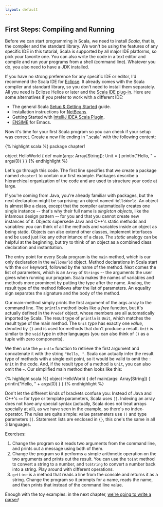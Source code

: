 ```yaml
---
layout: default
---
```


## First Steps: Compiling and Running

Before we can start programming in Scala, we need to install *Scala*, that is,
the compiler and the standard library. We won't be using the features of any
specific IDE in this tutorial, Scala is supported by all major IDE platforms, so
pick your favorite one. You can also write the code in a text editor and compile
and run your programs from a shell (command line). Whatever you do, you also
need to have a JDK installed.

If you have no strong preference for any specific IDE or editor, I'd recommend
the Scala IDE for [Eclipse](http://www.scala-ide.org/). It already comes with
the Scala compiler and standard library, so you don't need to install them
separately. All you need is Eclipse Helios or later and the [Scala IDE
plug-in](http://download.scala-ide.org/). Here are some alternatives if you
prefer to work with a different IDE:

* The general Scala [Setup & Getting Started](http://www.scala-lang.org/node/201) guide.
* Installation instructions for
  [NetBeans](http://wiki.netbeans.org/Scala#Get_Started).
* Getting Started with [IntelliJ IDEA Scala
  Plugin](http://confluence.jetbrains.net/display/SCA/Getting+Started+with+IntelliJ+IDEA+Scala+Plugin).
* [ENSIME](http://aemon.com/file_dump/ensime_manual.html#tth_sEc1.1) for Emacs.

Now it's time for your first Scala program so you can check if your setup was
correct. Create a new file ending in ".scala" with the following content:

{% highlight scala %}
package chapter1

object HelloWorld {
  def main(args: Array[String]): Unit = {
    println("Hello, " + args(0))
  }
}
{% endhighlight %}

Let's go through this code. The first line specifies that we create a package
named `chapter1` to contain our first example. Packages describe a hierarchical
organization of the code and are used to structure your code at large.

If you're coming from Java, you're already familiar with packages, but the next
declaration might be surprising: an object named `HelloWorld`. An object is
almost like a class, except that the compiler automatically creates one single
instance -- that's why their full name is *singleton objects*, like the infamous
design pattern -- for you and that you cannot create new instances of it.
Objects supersede Java and C++'s static methods and variables: you can think of
all the methods and variables inside an object as being static. Objects can also
extend other classes, implement interfaces and be used just like any other
intance of a class. The *static* analogy can be helpful at the beginning, but
try to think of an object as a combined class declaration and instantiation.

The entry point for every Scala program is the `main` method, which is our only
declaration in the `HelloWorld` object. Method declarations in Scala start with
the `def` keyword, followed by the name of the method. Next comes the list of
parameters, which is an `Array` of `Strings` -- the arguments the user gives
when running our program. Scala makes the names of variables and methods more
prominent by putting the type after the name. Analog, the result type of the
method follows after the list of parameters. An equality sign separates the
signature and the body of the method.

Our main-method simply prints the first argument of the args array to the
command line. The `println` method looks like a *free* function, but it's
actually defined in the `Predef` object, whose members are all automatically
imported by Scala. The result type of `println` is `Unit`, which matches the
result type of the main method. The `Unit` *type* has exactly one *value*,
denoted by `()` and is used for methods that don't produce a result. `Unit` is
similar to the `void` type in other languages (you can also think of `()` as a
tuple with zero components).

We then use the `println` function to retrieve the first argument and concatenate it
with the string `"Hello, "`. Scala can actually infer the result type of
methods with a single exit point, so it would be valid to omit the `: Unit` in
the code. And, if the result type of a method is `Unit`, you can also omit the
`=`. Our simplified main method then looks like this:

{% highlight scala %}
object HelloWorld {
  def main(args: Array[String]) {
    println("Hello, " + args(0))
  }
}
{% endhighlight %}

Don't let the different kinds of brackets confuse you: Instead of Java and C++'s
`<>` for type or template parameters, Scala uses `[]`. Indexing an array does not
have any special syntax (actually, Scala does not treat arrays specially at
all), as we have seen in the example, so there's no index-operator. The rules
are quite simple: value parameters use `()` and type parameters `[]`.
Statement lists are enclosed in `{}`, this one's the same in all 3 languages.

Exercises:

1. Change the program so it reads two arguments from the command line, and
   prints out a message using both of them.
1. Change the program so it performs a simple arithmetic operation on the two
   arguments and prints out the result. You can use the `toInt` method to convert a string to
   a number, and `toString` to convert a number back into a string. Play around with
   different operations.
1. `getLine` is a method that reads a line from the console and returns it as a
   string. Change the program so it prompts for a name, reads the name, and then
   prints that instead of the command line value.

Enough with the toy examples: in the next chapter, [we're going to write a parser](2_parsing.html)!

